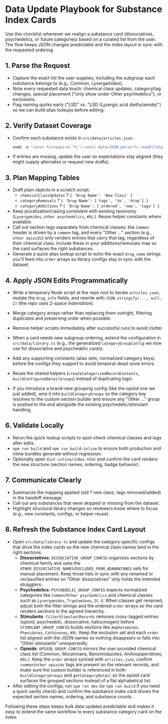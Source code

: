 # Data Update Playbook for Substance Index Cards

Use this checklist whenever we realign a substance card (dissociatives, psychedelics, or future categories) based on a curated list from the user. The flow keeps JSON changes predictable and the index layout in sync with the requested ordering.

## 1. Parse the Request
- Capture the exact list the user supplies, including the subgroup each substance belongs to (e.g., Common, Lysergamides).
- Note every requested data touch: chemical class updates, category/tag changes, special placement ("only show under Other psychedelics"), or exclusions.
- Flag naming quirks early ("LSD" vs. "LSD (Lysergic acid diethylamide)") so we can build alias lookups before editing.

## 2. Verify Dataset Coverage
- Confirm each substance exists in `src/data/articles.json`:
  ```powershell
  node -e "const fs=require('fs');const data=JSON.parse(fs.readFileSync('src/data/articles.json','utf8'));['Name A','Name B'].forEach(n=>{const a=data.find(x=>x?.drug_info?.drug_name===n);console.log(n,'->',a?'found':'missing');});"
  ```
- If entries are missing, update the user so expectations stay aligned (they might supply alternates or request new drafts).

## 3. Plan Mapping Tables
- Draft plain objects in a scratch script:
  - `chemicalClassUpdates` ? `{ 'Drug Name': 'New Class' }`
  - `categoryRemovals` ? `{ 'Drug Name': ['tags', 'to', 'drop'] }`
  - `categoryAdditions` ? `{ 'Drug Name': ['ordered', 'new', 'tags'] }`
- Keep pluralization/casing consistent with existing taxonomy (`Lysergamides`, `other psychedelics`, etc.). Reuse helper constants where available.
- Call out section tags separately from chemical classes: the `Common` header is driven by a `common` tag, and every "Other …" section (e.g., `other opioids`) only renders entries that carry that tag, regardless of their chemical class. Include these in your additions/removals map so the card surfaces the right substances.
- Generate a quick alias lookup script to echo the exact `drug_name` strings you'll feed into `order` arrays so library configs stay in sync with the dataset.

## 4. Apply JSON Edits Programmatically
- Write a temporary Node script at the repo root to iterate `articles.json`, mutate the `drug_info` fields, and rewrite with `JSON.stringify(..., null, 2)` (the repo uses 2-space indentation).
- Merge category arrays rather than replacing them outright, filtering duplicates and preserving order when possible.
- Remove helper scripts immediately after successful runs to avoid clutter.

- When a card needs new subgroup ordering, extend the configuration in `src/data/library.ts` (e.g., the generalized `CategoryGroupConfig` we now use for dissociative and psychedelic cards).
- Add any supporting constants (alias sets, normalized category keys) before the configs they support to avoid temporal-dead-zone errors.
- Reuse the shared helpers (`createCategorizedRecordContexts`, `buildConfiguredDetailGroups`) instead of duplicating logic.
- If you introduce a brand-new grouping config (like the opioid one we just added), wire it into `buildCategoryGroups` so the category key resolves to the custom section builder and ensure any "Other …" group is pushed to the end alongside the existing psychedelic/stimulant handling.

## 6. Validate Locally
- Rerun the quick lookup scripts to spot-check chemical classes and tags after edits.
- `npm run build` and `npm run build:inline` to ensure both production and inline bundles generate without regression.
- Optionally open `dist-inline/index.html` and confirm the card renders the new structure (section names, ordering, badge behavior).

## 7. Communicate Clearly
- Summarize the mapping applied (old ? new class, tags removed/added) in the handoff message.
- Call out any substances that were skipped or missing from the dataset.
- Highlight structural library changes so reviewers know where to focus (e.g., new constants, configs, or helper reuse).
## 8. Refresh the Substance Index Card Layout
- Open `src/data/library.ts` and update the category-specific configs that drive the index cards so the new chemical class names land in the right sections.
  - **Dissociatives**: `DISSOCIATIVE_GROUP_CONFIG` organizes sections by chemical family and uses the `OTHER_DISSOCIATIVE_NAMES`/`EXCLUDED_FROM_ADAMANTANES` sets for manual placement. Keep those lists in sync with any renamed or reclassified entries so “Other dissociatives” only holds the intended stragglers.
  - **Psychedelics**: `PSYCHEDELIC_GROUP_CONFIG` expects normalized categories like `Common`/`Other psychedelics` and chemical classes such as `Lysergamides`, `Tryptamines`, `2C-X`. When classes get renamed, adjust both the filter strings and the ordered `order` arrays so the card renders sections in the agreed hierarchy.
  - **Stimulants**: `filterStimulantRecords` removes cross-tagged entries (opioid, psychedelic, dissociative, hallucinogen) before `STIMULANT_GROUP_CONFIG` builds sections like `Amphetamines`, `Phenidates`, `Cathinones`, etc. Keep the exclusion set and each `order` list aligned with the JSON names so nothing disappears or falls into “Other stimulants” unexpectedly.
  - **Opioids**: `OPIOID_GROUP_CONFIG` mirrors the user-provided chemical class list (Common, Morphinans, Benzimidazoles, Anilinopiperidines, etc.). Keep the `order` arrays synced with `articles.json`, confirm `common`/`other opioids` tags are present on the relevant records, and make sure the custom builder is referenced in both `buildCategoryGroups` and `getCategoryDetail` so the opioid card surfaces the grouped sections instead of a flat alphabetical list.
- After editing the configs, run `npm run dev` (or `npm run build` if you need a quick sanity check) and confirm the substance index card shows the expected section names, ordering, and substance counts.

Following these steps keeps bulk data updates predictable and makes it easy to extend the same workflow to every substance category card on the index.
